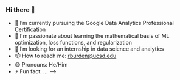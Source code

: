 ### Hi there 👋

- 🔭 I’m currently pursuing the Google Data Analytics Professional Certification
- 👯 I'm passionate about learning the mathematical basis of ML optimization, loss functions, and regularization
- 🤔 I’m looking for an internship in data science and analytics 
- 📫 How to reach me: rburden@ucsd.edu
- 😄 Pronouns: He/Him
- ⚡ Fun fact: ...
-->
